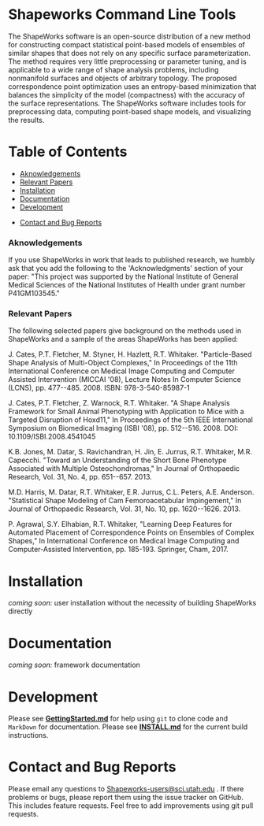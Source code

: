 Shapeworks Command Line Tools
=====================
<!--
<img src="https://raw.githubusercontent.com/SCIInstitute/shapeworks/master/src/deprecated/documentation/splashmain.png" 
 width="400px" align="left" hspace="20">
-->

The ShapeWorks software is an open-source distribution of a new method for constructing compact 
statistical point-based models of ensembles of similar shapes that does not rely on any specific 
surface parameterization. The method requires very little preprocessing or parameter tuning, and 
is applicable to a wide range of shape analysis problems, including nonmanifold surfaces and 
objects of arbitrary topology. The proposed correspondence point optimization uses an entropy-based 
minimization that balances the simplicity of the model (compactness) with the accuracy of the 
surface representations. The ShapeWorks software includes tools for preprocessing data, computing 
point-based shape models, and visualizing the results.
<br/>

Table of Contents
====================
- [Aknowledgements](#aknowledgements)<br/>
- [Relevant Papers](#relevant-papers)<br/>
- [Installation](#installation)  
- [Documentation](#documentation)  
- [Development](#development)  
<!--
- [Requirements](#requirements)<br/>
- [Building](#building)<br/>
		- [Unix/OSX](#unix-and-osx)<br/>
	        - [Windows](#windows)<br/> 
- [Running](#running)<br/>
		- [ShapeWorksGroom](#shapeworksgroom)<br/>
		- [ShapeWorksRun](#shapeworksrun)<br/>
		- [ShapeWorksView2](#shapeworksview2)<br/> 
-->
- [Contact and Bug Reports](#contact-and-bug-reports)<br/>

<h3>Aknowledgements</h3>
If you use ShapeWorks in work that leads to published research, we humbly ask that you add the 
following to the 'Acknowledgments' section of your paper: "This project was supported by the 
National Institute of General Medical Sciences of the National Institutes of Health under 
grant number P41GM103545."

<h3>Relevant Papers</h3>

The following selected papers give background on the methods used in ShapeWorks and a 
sample of the areas ShapeWorks has been applied:

J. Cates, P.T. Fletcher, M. Styner, H. Hazlett, R.T. Whitaker. 
"Particle-Based Shape Analysis of Multi-Object Complexes," 
In Proceedings of the 11th International Conference on Medical Image Computing and 
Computer Assisted Intervention (MICCAI '08), Lecture Notes In Computer Science (LCNS), 
pp. 477--485. 2008. ISBN: 978-3-540-85987-1

J. Cates, P.T. Fletcher, Z. Warnock, R.T. Whitaker. 
"A Shape Analysis Framework for Small Animal Phenotyping with Application to Mice with 
a Targeted Disruption of Hoxd11," In Proceedings of the 5th IEEE International Symposium 
on Biomedical Imaging (ISBI '08), pp. 512--516. 2008. DOI: 10.1109/ISBI.2008.4541045

K.B. Jones, M. Datar, S. Ravichandran, H. Jin, E. Jurrus, R.T. Whitaker, M.R. Capecchi. 
"Toward an Understanding of the Short Bone Phenotype Associated with Multiple Osteochondromas," 
In Journal of Orthopaedic Research, Vol. 31, No. 4, pp. 651--657. 2013.

M.D. Harris, M. Datar, R.T. Whitaker, E.R. Jurrus, C.L. Peters, A.E. Anderson. 
"Statistical Shape Modeling of Cam Femoroacetabular Impingement," In Journal of Orthopaedic Research, 
Vol. 31, No. 10, pp. 1620--1626. 2013.

P. Agrawal, S.Y. Elhabian, R.T. Whitaker, "Learning Deep Features for Automated Placement of Correspondence Points on Ensembles of Complex Shapes," In International Conference on Medical Image Computing and Computer-Assisted Intervention, pp. 185-193. Springer, Cham, 2017.

Installation
=====================
_coming soon:_ user installation without the necessity of building ShapeWorks directly

Documentation
=====================
_coming soon:_ framework documentation

Development
=====================
Please see **[GettingStarted.md](GettingStarted.md)** for help using `git` to clone code and `MarkDown` for documentation.
Please see **[INSTALL.md](INSTALL.md)** for the current build instructions.

<!--
Requirements
=====================
 * Git (https://git-scm.com/)
 * CMake 2.6+ (http://www.cmake.org/)
 * Visualization ToolKit (VTK 5.10.1 recommended) (http://www.vtk.org/) --built with Qt and Imaging support!
 * Insight Toolkit (ITK 4.7.2 recommended) (http://www.itk.org/) -- built with USE_SYSTEM_VXL and provide VXL build path
 * VXL (https://github.com/vxl/vxl) [download the release tag github-migration]
 * Qt 4.8.* (http://www.qt.io/developers/) [Only needed for ShapeWorksView2]
 * Install gcc5.0+ [only required for ShapeWorksPost on Linux]
 * Windows 7+, OSX 10.9+, and OpenSuse 13.1 Recommended. Other platforms may work, but are not officially supported.

Setting up the source code
=====================
 - git clone https://github.com/SCIInstitute/shapeworks.git
 - git submodule init
 - git submodule update
 - cd ShapeWorks-Prep
 - git checkout master
 - git submodule init
 - git submodule update
 - cd Source/CommonLibraries/fim_v4
 - git checkout master
 - cd ../../..
 
 - cd ../ShapeWorks-Post
 - git checkout master
 
 - cd ../ShapeWorks-Run
 - git checkout master
 - git submodule init
 - git submodule update
 - cd source/fim_v4
 - git checkout master

Building
=====================
 - Set ITK, VTK and VXL paths in CMakeLists.txt in shapeworks repo
 - Create a build directory for shapeworks, <shapeworks-build>
 - cd shapeworks-build
 - ccmake path-to-shapeworks-repo
 - set CMake flags ON/OFF for the required tools
 - set CMAKE_INSTALL_PREFIX to install all binaries at one place (optional)
 - configure
 - generate
 - make -j4 
 - make install (only if CMAKE_INSTALL_PREFIX is provided)
-->

<!--
Building
=====================
<h3>Unix and OSX</h3>
In a terminal:
```c++
mkdir shapeworks/build
cd shapeworks/build
cmake -DVTK_DIR=Path/To/Your/VTK/build -DITK_DIR=Path/To/Your/ITK/build -DCMAKE_BUILD_TYPE=Release ../src
make
```
<!--
<h3>Windows</h3>
Open a Visual Studio (32 or 64 bit) Native Tools Command Prompt. 
Follow these commands:
```c++
mkdir C:\Path\To\shapeworks\build
cd C:\Path\To\shapeworks\build
cmake -G "NMake Makefiles" -DVTK_DIR="C:/Path/To/Your/VTK/build" -DITK_DIR="C:/Path/To/Your/ITK/build" -DCMAKE_BUILD_TYPE=Release ../src
nmake
```
**NOTE** Be sure to copy the Qt DLL files to the View2 Executable directory for the program to run.
<!--
Running
=====================
<!--
The original documentation is located in this repository under <code>src/deprecated/documentation</code>.
You may read about the details of the algorithms there. 
<br/><br/>
Here are the basic instructions/pipeline for using the Shapeworks
Command Line Tools. You can follow the same steps for either the <code>examples/torus</code> or 
<code>examples/mickey</code>. Steps for the torus example are shown. <br/>
<!--
<h3>ShapeWorksGroom</h3>
```c++
cd examples/torus
../../build/bin/ShapeWorksGroom torus.groom.xml isolate hole_fill center auto_crop antialias fastmarching blur
```
This step may takes some time. Be sure that you are in the example directory (ie. examples/torus) when running
the tools. Also be sure you are providing the actual path of the executable. This is for each step.
<!--
<h3>ShapeWorksRun</h3>
```c++
../../build/bin/ShapeWorksRun torus.run.xml
```
<!--
<h3>ShapeWorksView2</h3>
```c++
../../build/bin/ShapeWorksView2
```
The visualizer is called "View2" since a previous and outdated version uses the FLTK library, not needed for View2.
You may also double click on the Executable. You will need to load the parameter file via a dialog box: 
<code>examples/torus/torus.analysis.xml</code>.<br/>
**OSX** Please note that if you run View2 from the command line, you will need to type the path to the package
interior: 
```c++
../../build/bin/ShapeWorksView2.app/Contents/MaxOS/ShapeWorksView2
```
<br/><br/>
You Should have a Qt window pop up that looks similar to the one below.
<!--
<img src="https://raw.githubusercontent.com/SCIInstitute/shapeworks/master/src/deprecated/documentation/view2.png">
<br/><br/>
**Shape**<br/>
*Mean* The Overall mean shows the average shape of the samples. Difference refers to the difference between two groups 
of samples, which is a feature that is not yet available. 
<br/> <br/>
*Samples* Here you select which sample to show in the viewer. Clicking Median will give you the median sample.
<br/> <br/>
*PCA* This tab provides a way to visualize the shape standard deviations from the modes (eigen vector solutions from the 
statistical analysis.) You can select the mode and slide the standard deviation to show the respective shapes in the 
viewer. By clicking the "Animate" check, the slider will continuously slide back and forth to visualize the shapes.
The respective eigen values and lambdas are displayed below the slider.
<br/> <br/>
*Regression* This is another feature not yet available. 
<br/> <br/>
**Visualization** <br/>
*Show Glyphs* Toggle visualization of the correspondance point glyphs.
<br/><br/>
*Show Surface* Toggle visualization of the isosurface.
<br/><br/>
*Neighborhood Size* The neighborhood size (max vertex valence) used for isosurface reconstruction.
<br/><br/>
*Spacing* The spacing used for isosurface reconstruction.
<br/><br/>
*Smoothing* The smoothing amount for isosurface reconstruction.
<br/><br/>
<img src="https://raw.githubusercontent.com/SCIInstitute/shapeworks/master/src/deprecated/documentation/preferences.png" 
 align="right" hspace="20">
**Preferences (ctrl+,)** <br/>
This window provides a number of options for display and meshing.
<br/><br/>
*Color Scheme* Select the Surface and background colors for the viewer.
<br/><br/>
*Glyph Quality* Select the quality of the spheres that represent correspondance points.
<br/><br/>
*Glyph Size* Select the size of the spheres that represent correspondance points.
<br/><br/>
*Memory Cache* To speed up mesh animation, you can cache the meshes into system memory to load as needed.
<br/><br/>
*Memory to Use* Select the amount of system memory to use for caching. Turn this down if your machine's memory 
is bogged down from the program.
<br/><br/>
*Parallel Reconstruction* Select the amount of threads to fire (up to system hardware core max) to run while 
building meshes. This speeds reconstruction, theoretically.
<br/><br/>
*PCA Range* This is the amount of standard deviation to reach on the +/- ends of the PCA Slider.
<br/><br/>
*Number of PCA Steps* This determines how many steps between +/- PCA Range to take for visualization.
<br/><br/>
*Number of Regression Steps* This feature is not currently available.
<br/><br/>
*Restore Defaults* Reset the preferences to the program defaults.
<br/><br/>
**File Menu** <br/>
There are a few Import/Export options under the File Menu. The details of these options are 
beyond the scope of this document.
-->


Contact and Bug Reports
=====================
Please email any questions to Shapeworks-users@sci.utah.edu . If there problems or bugs, please report them using the issue tracker on GitHub. This includes feature requests. Feel free to add improvements using git pull requests. 
